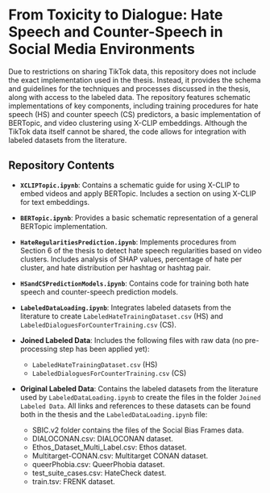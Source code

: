 # From Toxicity to Dialogue: Hate Speech and Counter-Speech in Social Media Environments

Due to restrictions on sharing TikTok data, this repository does not include the exact implementation used in the thesis. Instead, it provides the schema and guidelines for the techniques and processes discussed in the thesis, along with access to the labeled data. The repository features schematic implementations of key components, including training procedures for hate speech (HS) and counter speech (CS) predictors, a basic implementation of BERTopic, and video clustering using X-CLIP embeddings. Although the TikTok data itself cannot be shared, the code allows for integration with labeled datasets from the literature.

## Repository Contents

- **`XCLIPTopic.ipynb`**: Contains a schematic guide for using X-CLIP to embed videos and apply BERTopic. Includes a section on using X-CLIP for text embeddings.

- **`BERTopic.ipynb`**: Provides a basic schematic representation of a general BERTopic implementation.

- **`HateRegularitiesPrediction.ipynb`**: Implements procedures from Section 6 of the thesis to detect hate speech regularities based on video clusters. Includes analysis of SHAP values, percentage of hate per cluster, and hate distribution per hashtag or hashtag pair.

- **`HSandCSPredictionModels.ipynb`**: Contains code for training both hate speech and counter-speech prediction models.

- **`LabeledDataLoading.ipynb`**: Integrates labeled datasets from the literature to create `LabeledHateTrainingDataset.csv` (HS) and `LabeledDialoguesForCounterTraining.csv` (CS).

- **Joined Labeled Data**: Includes the following files with raw data (no pre-processing step has been applied yet):
  - `LabeledHateTrainingDataset.csv` (HS)
  - `LabeledDialoguesForCounterTraining.csv` (CS)

- **Original Labeled Data**: Contains the labeled datasets from the literature used by `LabeledDataLoading.ipynb` to create the files in the folder `Joined Labeled Data`. All links and references to these datasets can be found both in the thesis and the `LabeledDataLoading.ipynb` file:
  - SBIC.v2 folder contains the files of the Social Bias Frames data.
  - DIALOCONAN.csv: DIALOCONAN dataset.
  - Ethos_Dataset_Multi_Label.csv: Ethos dataset.
  - Multitarget-CONAN.csv: Multitarget CONAN dataset.
  - queerPhobia.csv: QueerPhobia dataset.
  - test_suite_cases.csv: HateCheck datest.
  - train.tsv: FRENK dataset.
  
